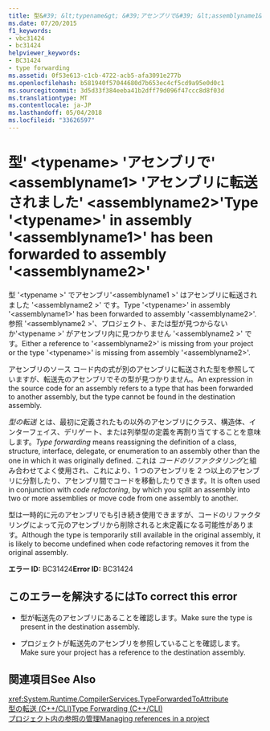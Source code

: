 ```yaml
---
title: 型&#39; &lt;typename&gt; &#39;アセンブリで&#39; &lt;assemblyname1&gt; &#39;アセンブリに転送されました&#39; &lt;assemblyname2&gt;&#39;
ms.date: 07/20/2015
f1_keywords:
- vbc31424
- bc31424
helpviewer_keywords:
- BC31424
- type forwarding
ms.assetid: 0f53e613-c1cb-4722-acb5-afa3091e277b
ms.openlocfilehash: b581940f57044680d7b653ec4cf5cd9a95e0d0c1
ms.sourcegitcommit: 3d5d33f384eeba41b2dff79d096f47ccc8d8f03d
ms.translationtype: MT
ms.contentlocale: ja-JP
ms.lasthandoff: 05/04/2018
ms.locfileid: "33626597"
---
```

# <a name="type-39lttypenamegt39-in-assembly-39ltassemblyname1gt39-has-been-forwarded-to-assembly-39ltassemblyname2gt39"></a><span data-ttu-id="5fe1d-102">型&#39; &lt;typename&gt; &#39;アセンブリで&#39; &lt;assemblyname1&gt; &#39;アセンブリに転送されました&#39; &lt;assemblyname2&gt;&#39;</span><span class="sxs-lookup"><span data-stu-id="5fe1d-102">Type &#39;&lt;typename&gt;&#39; in assembly &#39;&lt;assemblyname1&gt;&#39; has been forwarded to assembly &#39;&lt;assemblyname2&gt;&#39;</span></span>
<span data-ttu-id="5fe1d-103">型 '\<typename >' でアセンブリ'\<assemblyname1 >' はアセンブリに転送されました '\<assemblyname2 >' です。</span><span class="sxs-lookup"><span data-stu-id="5fe1d-103">Type '\<typename>' in assembly '\<assemblyname1>' has been forwarded to assembly '\<assemblyname2>'.</span></span> <span data-ttu-id="5fe1d-104">参照 '\<assemblyname2 >'、プロジェクト、または型が見つからないか'\<typename >' がアセンブリ内に見つかりません '\<assemblyname2 >' です。</span><span class="sxs-lookup"><span data-stu-id="5fe1d-104">Either a reference to '\<assemblyname2>' is missing from your project or the type '\<typename>' is missing from assembly '\<assemblyname2>'.</span></span>  
  
 <span data-ttu-id="5fe1d-105">アセンブリのソース コード内の式が別のアセンブリに転送された型を参照していますが、転送先のアセンブリでその型が見つかりません。</span><span class="sxs-lookup"><span data-stu-id="5fe1d-105">An expression in the source code for an assembly refers to a type that has been forwarded to another assembly, but the type cannot be found in the destination assembly.</span></span>  
  
 <span data-ttu-id="5fe1d-106">*型の転送* とは、最初に定義されたもの以外のアセンブリにクラス、構造体、インターフェイス、デリゲート、または列挙型の定義を再割り当てすることを意味します。</span><span class="sxs-lookup"><span data-stu-id="5fe1d-106">*Type forwarding* means reassigning the definition of a class, structure, interface, delegate, or enumeration to an assembly other than the one in which it was originally defined.</span></span> <span data-ttu-id="5fe1d-107">これは *コードのリファクタリング*と組み合わせてよく使用され、これにより、1 つのアセンブリを 2 つ以上のアセンブリに分割したり、アセンブリ間でコードを移動したりできます。</span><span class="sxs-lookup"><span data-stu-id="5fe1d-107">It is often used in conjunction with *code refactoring*, by which you split an assembly into two or more assemblies or move code from one assembly to another.</span></span>  
  
 <span data-ttu-id="5fe1d-108">型は一時的に元のアセンブリでも引き続き使用できますが、コードのリファクタリングによって元のアセンブリから削除されると未定義になる可能性があります。</span><span class="sxs-lookup"><span data-stu-id="5fe1d-108">Although the type is temporarily still available in the original assembly, it is likely to become undefined when code refactoring removes it from the original assembly.</span></span>  
  
 <span data-ttu-id="5fe1d-109">**エラー ID:** BC31424</span><span class="sxs-lookup"><span data-stu-id="5fe1d-109">**Error ID:** BC31424</span></span>  
  
## <a name="to-correct-this-error"></a><span data-ttu-id="5fe1d-110">このエラーを解決するには</span><span class="sxs-lookup"><span data-stu-id="5fe1d-110">To correct this error</span></span>  
  
-   <span data-ttu-id="5fe1d-111">型が転送先のアセンブリにあることを確認します。</span><span class="sxs-lookup"><span data-stu-id="5fe1d-111">Make sure the type is present in the destination assembly.</span></span>  
  
-   <span data-ttu-id="5fe1d-112">プロジェクトが転送先のアセンブリを参照していることを確認します。</span><span class="sxs-lookup"><span data-stu-id="5fe1d-112">Make sure your project has a reference to the destination assembly.</span></span>  
  
## <a name="see-also"></a><span data-ttu-id="5fe1d-113">関連項目</span><span class="sxs-lookup"><span data-stu-id="5fe1d-113">See Also</span></span>  
 <xref:System.Runtime.CompilerServices.TypeForwardedToAttribute>  
 [<span data-ttu-id="5fe1d-114">型の転送 (C++/CLI)</span><span class="sxs-lookup"><span data-stu-id="5fe1d-114">Type Forwarding (C++/CLI)</span></span>](/cpp/windows/type-forwarding-cpp-cli)  
 [<span data-ttu-id="5fe1d-115">プロジェクト内の参照の管理</span><span class="sxs-lookup"><span data-stu-id="5fe1d-115">Managing references in a project</span></span>](/visualstudio/ide/managing-references-in-a-project)  
 
